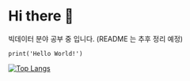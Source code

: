 # Hi there 👋
빅데이터 분야 공부 중 입니다.
(README 는 추후 정리 예정)

```
print('Hello World!')
```
[![Top Langs](https://github-readme-stats.vercel.app/api/top-langs/?username=growinloop)](https://github.com/growinloop/github-readme-stats)
